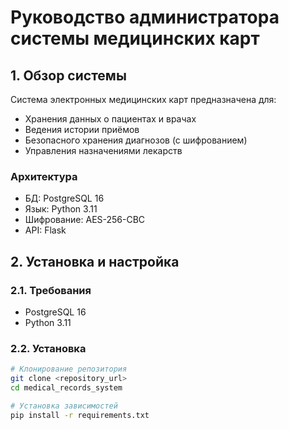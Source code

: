 # Руководство администратора системы медицинских карт

## 1. Обзор системы

Система электронных медицинских карт предназначена для:
- Хранения данных о пациентах и врачах
- Ведения истории приёмов
- Безопасного хранения диагнозов (с шифрованием)
- Управления назначениями лекарств

### Архитектура
- БД: PostgreSQL 16
- Язык: Python 3.11
- Шифрование: AES-256-CBC
- API: Flask

## 2. Установка и настройка

### 2.1. Требования
- PostgreSQL 16
- Python 3.11

### 2.2. Установка
```bash
# Клонирование репозитория
git clone <repository_url>
cd medical_records_system

# Установка зависимостей
pip install -r requirements.txt
```

